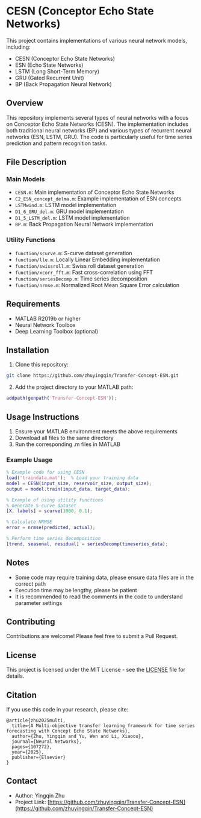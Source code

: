 # CESN (Conceptor Echo State Networks)

This project contains implementations of various neural network models, including:

- CESN (Conceptor Echo State Networks)
- ESN (Echo State Networks)
- LSTM (Long Short-Term Memory)
- GRU (Gated Recurrent Unit)
- BP (Back Propagation Neural Network)

## Overview

This repository implements several types of neural networks with a focus on Conceptor Echo State Networks (CESN). The implementation includes both traditional neural networks (BP) and various types of recurrent neural networks (ESN, LSTM, GRU). The code is particularly useful for time series prediction and pattern recognition tasks.

## File Description

### Main Models
- `CESN.m`: Main implementation of Conceptor Echo State Networks
- `C2_ESN_concept_delma.m`: Example implementation of ESN concepts
- `LSTMwind.m`: LSTM model implementation
- `D1_6_GRU_del.m`: GRU model implementation
- `D1_5_LSTM_del.m`: LSTM model implementation
- `BP.m`: Back Propagation Neural Network implementation

### Utility Functions
- `function/scurve.m`: S-curve dataset generation
- `function/lle.m`: Locally Linear Embedding implementation
- `function/swissroll.m`: Swiss roll dataset generation
- `function/xcorr_fft.m`: Fast cross-correlation using FFT
- `function/seriesDecomp.m`: Time series decomposition
- `function/nrmse.m`: Normalized Root Mean Square Error calculation

## Requirements

- MATLAB R2019b or higher
- Neural Network Toolbox
- Deep Learning Toolbox (optional)

## Installation

1. Clone this repository:
```bash
git clone https://github.com/zhuyingqin/Transfer-Concept-ESN.git
```

2. Add the project directory to your MATLAB path:
```matlab
addpath(genpath('Transfer-Concept-ESN'));
```

## Usage Instructions

1. Ensure your MATLAB environment meets the above requirements
2. Download all files to the same directory
3. Run the corresponding .m files in MATLAB

### Example Usage

```matlab
% Example code for using CESN
load('traindata.mat');  % Load your training data
model = CESN(input_size, reservoir_size, output_size);
output = model.train(input_data, target_data);

% Example of using utility functions
% Generate S-curve dataset
[X, labels] = scurve(1000, 0.1);

% Calculate NRMSE
error = nrmse(predicted, actual);

% Perform time series decomposition
[trend, seasonal, residual] = seriesDecomp(timeseries_data);
```

## Notes

- Some code may require training data, please ensure data files are in the correct path
- Execution time may be lengthy, please be patient
- It is recommended to read the comments in the code to understand parameter settings

## Contributing

Contributions are welcome! Please feel free to submit a Pull Request.

## License

This project is licensed under the MIT License - see the [LICENSE](LICENSE) file for details.

## Citation

If you use this code in your research, please cite:

```
@article{zhu2025multi,
  title={A Multi-objective transfer learning framework for time series forecasting with Concept Echo State Networks},
  author={Zhu, Yingqin and Yu, Wen and Li, Xiaoou},
  journal={Neural Networks},
  pages={107272},
  year={2025},
  publisher={Elsevier}
}
```

## Contact

- Author: Yingqin Zhu
- Project Link: [https://github.com/zhuyingqin/Transfer-Concept-ESN](https://github.com/zhuyingqin/Transfer-Concept-ESN) 
